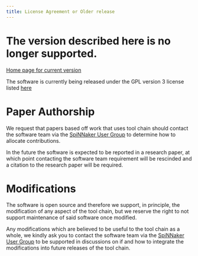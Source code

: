 ```yaml
---
title: License Agreement or Older release
---
```


# The version described here is no longer supported. 

[Home page for current version](/) 

The software is currently being released under the GPL version 3 license listed [here](http://www.gnu.org/copyleft/gpl.html)


# Paper Authorship

We request that papers based off work that uses tool chain should contact the software team via the [SpiNNaker User Group](https://groups.google.com/forum/#!forum/spinnakerusers) to determine how to allocate contributions.

In the future the software is expected to be reported in a research paper, at which point contacting the software team requirement will be rescinded and a citation to the research paper will be required. 

# Modifications

The software is open source and therefore we support, in principle, the modification of any aspect of the tool chain, but we reserve the right to not support maintenance of said software once modified. 

Any modifications which are believed to be useful to the tool chain as a whole, we kindly ask you to contact the software team via the [SpiNNaker User Group](https://groups.google.com/forum/#!forum/spinnakerusers) to be supported in discussions on if and how to integrate the modifications into future releases of the tool chain. 
